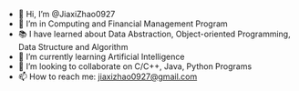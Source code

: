 - 👋 Hi, I’m @JiaxiZhao0927
- 👀 I’m in Computing and Financial Management Program
- 📚 I have learned about Data Abstraction, Object-oriented Programming, Data Structure and Algorithm
- 🌱 I’m currently learning Artificial Intelligence
- 💞️ I’m looking to collaborate on C/C++, Java, Python Programs
- 📫 How to reach me: jiaxizhao0927@gmail.com

